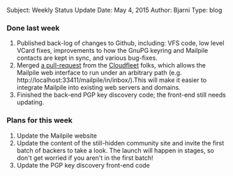 Subject: Weekly Status Update
Date: May 4, 2015
Author: Bjarni
Type: blog

### Done last week

1. Published back-log of changes to Github, including: VFS code, low level
   VCard fixes, improvements to how the GnuPG keyring and Mailpile contacts
   are kept in sync, and various bug-fixes.
2. Merged [a pull-request](https://github.com/mailpile/Mailpile/pull/1035)
   from the [Cloudfleet](https://cloudfleet.io/) folks, which allows the
   Mailpile web interface to run under an arbitrary path (e.g.
   http://localhost:33411/mailpile/in/inbox/).This will make it easier to
   integrate Mailpile into existing web servers and domains.
3. Finished the back-end PGP key discovery code; the front-end still needs
   updating.

### Plans for this week

1. Update the Mailpile website
2. Update the content of the still-hidden community site and invite the
   first batch of backers to take a look. The launch will happen in
   stages, so don't get worried if you aren't in the first batch!
3. Update the PGP key discovery front-end code


